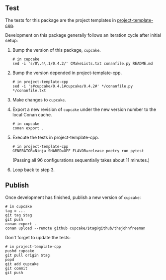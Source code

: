 ## Test

The tests for this package
are the project templates in [project-template-cpp][].

Development on this package generally follows
an iteration cycle after initial setup:

1. Bump the version of this package, `cupcake`.
    ```
    # in cupcake
    sed -i 's/0\.4\.1/0.4.2/' CMakeLists.txt conanfile.py README.md
    ```
2. Bump the version depended in project-template-cpp.
    ```
    # in project-template-cpp
    sed -i 's#cupcake/0.4.1#cupcake/0.4.2#' */conanfile.py */conanfile.txt
    ```

3. Make changes to `cupcake`.
4. Export a new revision of `cupcake`
    under the new version number
    to the local Conan cache.
    ```
    # in cupcake
    conan export .
    ```
4. Execute the tests in project-template-cpp.
    ```
    # in project-template-cpp
    GENERATOR=Ninja SHARED=OFF FLAVOR=release poetry run pytest
    ```
    (Passing all 96 configurations sequentially takes about 11 minutes.)
5. Loop back to step 3.


## Publish

Once development has finished, publish a new version of `cupcake`:

```
# in cupcake
tag = ...
git tag $tag
git push
conan export .
conan upload --remote github cupcake/$tag@github/thejohnfreeman
```

Don't forget to update the tests:

```
# in project-template-cpp
pushd cupcake
git pull origin $tag
popd
git add cupcake
git commit
git push
```


[project-template-cpp]: https://github.com/thejohnfreeman/project-template-cpp
